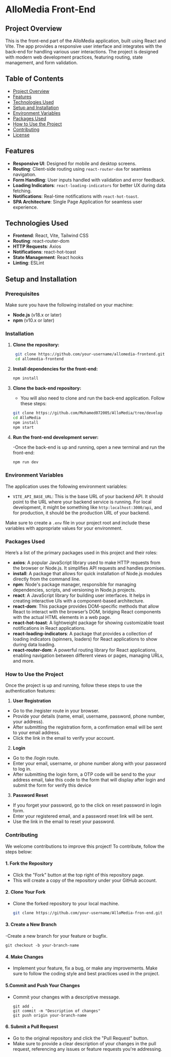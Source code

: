 # AlloMedia Front-End

## Project Overview

This is the front-end part of the AlloMedia application, built using React and Vite. The app provides a responsive user interface and integrates with the back-end for handling various user interactions. The project is designed with modern web development practices, featuring routing, state management, and form validation.

## Table of Contents

- [Project Overview](#project-overview)
- [Features](#features)
- [Technologies Used](#technologies-used)
- [Setup and Installation](#setup-and-installation)
- [Environment Variables](#environment-variables)
- [Packages Used](#packages-used)
- [How to Use the Project](#how-to-use-the-project)
- [Contributing](#contributing)
- [License](#license)

## Features

- **Responsive UI**: Designed for mobile and desktop screens.
- **Routing**: Client-side routing using `react-router-dom` for seamless navigation.
- **Form Handling**: User inputs handled with validation and error feedback.
- **Loading Indicators**: `react-loading-indicators` for better UX during data fetching.
- **Notifications**: Real-time notifications with `react-hot-toast`.
- **SPA Architecture**: Single Page Application for seamless user experience.

## Technologies Used

- **Frontend**: React, Vite, Tailwind CSS
- **Routing**: react-router-dom
- **HTTP Requests**: Axios
- **Notifications**: react-hot-toast
- **State Management**: React hooks
- **Linting**: ESLint

## Setup and Installation

### Prerequisites

Make sure you have the following installed on your machine:

- **Node.js** (v18.x or later)
- **npm** (v10.x or later)

### Installation

1. **Clone the repository:**
   ```bash
    git clone https://github.com/your-username/allomedia-frontend.git
    cd allomedia-frontend
    ```

2. **Install dependencies for the front-end:**
    ```bash
    npm install
    ```

3. **Clone the back-end repository:**

    - You will also need to clone and run the back-end application. Follow these steps:

    ```bash
    git clone https://github.com/Mohamed072005/AlloMedia/tree/develop
    cd AlloMedia
    npm install
    npm start
    ```

4. **Run the front-end development server:**

    -Once the back-end is up and running, open a new terminal and run the front-end:

    ```bash
    npm run dev
    ```

### Environment Variables

The application uses the following environment variables:

- `VITE_API_BASE_URL`: This is the base URL of your backend API. It should point to the URL where your backend service is running. For local development, it might be something like `http:localhost:3000/api`, and for production, it should be the production URL of your backend.

Make sure to create a `.env` file in your project root and include these variables with appropriate values for your environment.

### Packages Used

Here’s a list of the primary packages used in this project and their roles:

- **axios**: A popular JavaScript library used to make HTTP requests from the browser or Node.js. It simplifies API requests and handles promises.
- **install**:  A package that allows for quick installation of Node.js modules directly from the command line.
- **npm**: Node's package manager, responsible for managing dependencies, scripts, and versioning in Node.js projects.
- **react**: A JavaScript library for building user interfaces. It helps in creating interactive UIs with a component-based architecture.
- **react-dom**: This package provides DOM-specific methods that allow React to interact with the browser’s DOM, bridging React components with the actual HTML elements in a web page.
- **react-hot-toast**:  A lightweight package for showing customizable toast notifications in React applications.
- **react-loading-indicators**: A package that provides a collection of loading indicators (spinners, loaders) for React applications to show during data loading.
- **react-router-dom**:  A powerful routing library for React applications, enabling navigation between different views or pages, managing URLs, and more.

### How to Use the Project

Once the project is up and running, follow these steps to use the authentication features:

1. **User Registration**

- Go to the /register route in your browser.
- Provide your details (name, email, username, password, phone number, your address).
- After submitting the registration form, a confirmation email will be sent to your email address.
- Click the link in the email to verify your account.

2. **Login**

- Go to the /login route.
- Enter your email, username, or phone number along with your password to log in.
- After submitting the login form, a OTP code will be send to the your address email, take this code to the form that will display after login and submit the form for verify this device

3. **Password Reset**

- If you forget your password, go to the click on reset password in login form.
- Enter your registered email, and a password reset link will be sent.
- Use the link in the email to reset your password.

### Contributing

We welcome contributions to improve this project! To contribute, follow the steps below:

#### 1. Fork the Repository
- Click the "Fork" button at the top right of this repository page.
- This will create a copy of the repository under your GitHub account.

#### 2. Clone Your Fork
- Clone the forked repository to your local machine.

   ```bash
   git clone https://github.com/your-username/AlloMedia-fron-end.git
   ```

#### 3. Create a New Branch
-Create a new branch for your feature or bugfix.

   ```bach
   git checkout -b your-branch-name
   ```

#### 4. Make Changes
- Implement your feature, fix a bug, or make any improvements. Make sure to follow the coding style and best practices used in the project.

#### 5.Commit and Push Your Changes
- Commit your changes with a descriptive message.

   ```bach
   git add .
   git commit -m "Description of changes"
   git push origin your-branch-name
   ```

#### 6. Submit a Pull Request
- Go to the original repository and click the "Pull Request" button.
- Make sure to provide a clear description of your changes in the pull request, referencing any issues or feature requests you're addressing.
